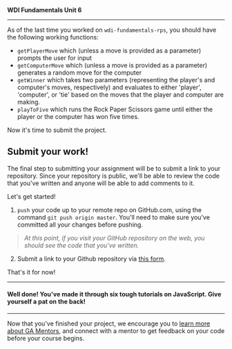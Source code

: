 **WDI Fundamentals Unit 6**

---

As of the last time you worked on `wdi-fundamentals-rps`, you should have the following working functions:
  * `getPlayerMove` which (unless a move is provided as a parameter) prompts the user for input
  * `getComputerMove` which (unless a move is provided as a parameter) generates a random move for the computer
  * `getWinner` which takes two parameters (representing the player's and computer's moves, respectively) and evaluates to either 'player', 'computer', or 'tie' based on the moves that the player and computer are making.
  * `playToFive` which runs the Rock Paper Scissors game until either the player or the computer has won five times.

Now it's time to submit the project.

## Submit your work!

The final step to submitting your assignment will be to submit a link to your repository. Since your repository is public, we'll be able to review the code that you've written and anyone will be able to add comments to it.

Let's get started!

1. `push` your code up to your remote repo on GitHub.com, using the command `git push origin master`. You'll need to make sure you've committed all your changes before pushing. 

  > *At this point, if you visit your GitHub repository on the web, you should see the code that you've written.*

2. Submit a link to your Github repository via [this form](https://ga-immersives.typeform.com/to/IUDmkL).

That's it for now!

---

#### Well done! You've made it through six tough tutorials on JavaScript. Give yourself a pat on the back!

---

Now that you've finished your project, we encourage you to [learn more about GA Mentors](../07_feedback/intro.md), and connect with a mentor to get feedback on your code before your course begins.
